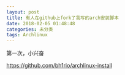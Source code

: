 ```yaml
---
layout: post
title: 有人在github上fork了我写的arch安装脚本
date: 2018-02-05 01:48:48
categories: 未分类
tags: Archlinux
---
```


第一次，小兴奋

https://github.com/bh1rio/archlinux-install
